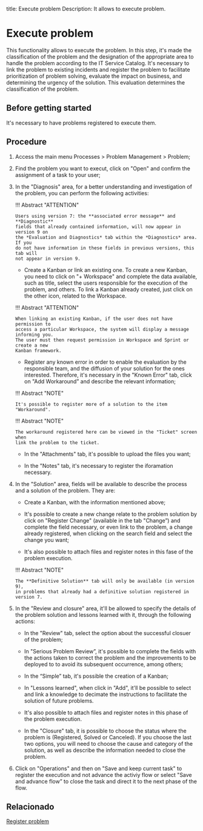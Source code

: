 title: Execute problem
Description: It allows to execute problem.
# Execute problem

This functionality allows to execute the problem. In this step, it's made the classification of the problem and the designation of the appropriate area to handle the problem according to the IT Service Catalog. It's necessary to link the problem to existing incidents and register the problem to facilitate prioritization of problem solving, evaluate the impact on business, and determining the urgency of the solution. This evaluation determines the classification of the problem.

Before getting started
----------------

It's necessary to have problems registered to execute them.

Procedure
------------

1.  Access the main menu Processes \>
    Problem Management \> Problem;

2.  Find the problem you want to execut, click on "Open" and
    confirm the assignment of a task to your user;

3.  In the "Diagnosis" area, for a better understanding and investigation of the
    problem, you can perform the following activities:
    
    !!! Abstract "ATTENTION"
    
        Users using version 7: the **associated error message** and **Diagnostic** 
        fields that already contained information, will now appear in version 9 on 
        the *Evaluation and Diagnostics* tab within the *Diagnostics* area. If you 
        do not have information in these fields in previous versions, this tab will 
        not appear in version 9.

    -   Create a Kanban or link an existing one. To create a new Kanban, 
    you need to click on "+ Workspace" and complete the data available, 
    such as title, select the users responsible for the execution of the 
    problem, and others. To link a Kanban already created, just click on 
    the other icon, related to the Workspace.
    
    !!! Abstract "ATTENTION"
    
        When linking an existing Kanban, if the user does not have permission to 
        access a particular Workspace, the system will display a message informing you. 
        The user must then request permission in Workspace and Sprint or create a new 
        Kanban framework.

    -   Register any known error in order to enable the evaluation by the
    responsible team, and the diffusion of your solution for the ones interested.
    Therefore, it's necessary in the "Known Error" tab, click on "Add
    Workaround” and describe the relevant information;
    
    !!! Abstract "NOTE"
    
        It's possible to register more of a solution to the item "Workaround".
        
    !!! Abstract "NOTE"
    
        The workaround registered here can be viewed in the "Ticket" screen when
        link the problem to the ticket.

    -   In the "Attachments" tab, it's possible to upload the files you want;

    -   In the "Notes" tab, it's necessary to register the iforamation
    necessary.

4.  In the "Solution" area, fields will be available to describe the
    process and a solution of the problem. They are:

    -   Create a Kanban, with the information mentioned above;

    -  It's possible to create a new change relate to the problem solution by
    click on "Register Change" (available in the tab "Change”) and 
    complete the field necessary, or even link to the problem, a change 
    already registered, when clicking on the search field and select the change
    you want;

    -   It's also possible to attach files and register notes in this fase of
    the problem execution.
    
    !!! Abstract "NOTE"
    
        The **Definitive Solution** tab will only be available (in version 9), 
        in problems that already had a definitive solution registered in version 7.
    

5.  In the "Review and closure" area, it'll be allowed to specify the details of
    the problem solution and lessons learned with it, through the
    following actions:

    -   In the "Review" tab, select the option about the successful closuer of the
    problem;

    -   In "Serious Problem Review”, it's possible to complete the fields with the actions
    taken to correct the problem and the improvements to be deployed to
    to avoid its subsequent occurrence, among others;

    -   In the “Simple” tab, it's possible the creation of a Kanban;

    -   In "Lessons learned", when click in "Add", it'll be possible
    to select and link a knowledge to decimate the instructions to
    facilitate the solution of future problems.

    -   It's also possible to attach files and register notes in this phase of the
    problem execution.
    
    -   In the "Closure" tab, it is possible to choose the status where the problem is (Registered, 
    Solved or Canceled). If you choose the last two options, you will need to choose the cause and 
    category of the solution, as well as describe the information needed to close the problem.

6.  Click on "Operations" and then on "Save and keep current task" to register
    the execution and not advance the activiy flow or select "Save and advance
    flow” to close the task and direct it to the next phase of the flow.
    
Relacionado
------------
 
[Register problem](/en-us/citsmart-platform-9/processes/problem/use/register-problem.html)

<!-- !!! tip "About"

    <b>Product/Version:</b> CITSmart | 9.00 &nbsp;&nbsp;
    <b>Updated:</b>01/30/2021 – Larissa Lourenço
